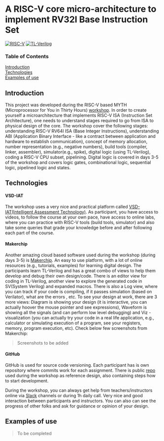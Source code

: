 # A RISC-V core micro-architecture to implement RV32I Base Instruction Set

[![](https://img.shields.io/badge/-RISC--V-red "RISC-V")](https://riscv.org/) [![](https://img.shields.io/badge/-TL--Verilog-blue "TL-Verilog")](https://tl-x.org/)
### Table of Contents  
[Introduction](#headers)  
[Technologies](#technologies)  
[Examples of use](#examples)


## Introduction
This project was developed during the RISC-V based MYTH (Microprocessor for You in Thirty Hours) [workshop](https://www.vlsisystemdesign.com/riscv-based-myth/). In order to create yourself a microarchitecture that implements RISC-V ISA (Instruction Set Architecture), one needs to understand stages required to go from ISA to physical design of the core. The workshop cover the following stages: understanding RISC-V RV64I ISA (Base Integer Instructions), understanding ABI (Application Binary Interface - like a contract between application and hardware to establish communication), concept of memory allocation, number representation (e.g., negative numbers), build tools (compiler, linker, assembler), simulator(e.g., spike), digital logic (using TL-Verilog), coding a RISC-V CPU subset, pipelining. Digital logic is covered in days 3-5 of the workshop and covers logic gates, combinational logic, sequential logic, pipelined logic and states.
## Technologies
#### VSD-IAT
The workshop uses a very nice and practical platform called [VSD-IAT(Intelligent Assessment Technology)](https://vsdiat.jnaapti.io/). As participant, you have access to videos, to follow the course at your own pace, have access to online labs, where you can practice with RISC-V tools (build tools, simulator) and also take some queries that grade your knowledge before and after following each part of the course.
#### Makerchip
Another amazing cloud based software used during the workshop (during days 3-5) is [Makerchip](http://makerchip.com/). An easy to use platform, with a lot of online resources (e.g., tutorials, examples) for learning digital design. The participants learn TL-Verilog and has a great combo of views to help them develop and debug their own design/code. There is an editor view for coding in TL-Verilog, another view to explore the generated code in SV(System Verilog) and expanded macros. There is also a Log view, where you can track if your code is compiling, if it passes simulation (based on Verilator), what are the errors , etc. To see your design at work, there are 3 more views: Diagram is showing your design (it is interactive, you can actually hoover the mouse pointer and see expressions), Waveform is showing all the signals (and can perform low level debugging) and Viz - visualization (you can actually try your code in a real life application, e.g., calculator or simulating execution of a program, see your registers, memory, program execution, etc). Check below few screenshots from Makerchip:
> Screenshots to be added
#### GitHub
GitHub is used for source code versioning. Each participant has is own repository where commits work for each assignment. There is public [repo](https://github.com/stevehoover/RISC-V_MYTH_Workshop) used during the workshop as reference design, also containing steps how to start development.

During the workshop, you can always get help from teachers/instructors online via [Slack](risc-vmythworkshop.slack.com) channels or during 1h daily call. Very nice and good interaction between participants and instructors. You can also can see the progress of other folks and ask for guidance or opinion of your design. 
## Examples of use
> To be completed
